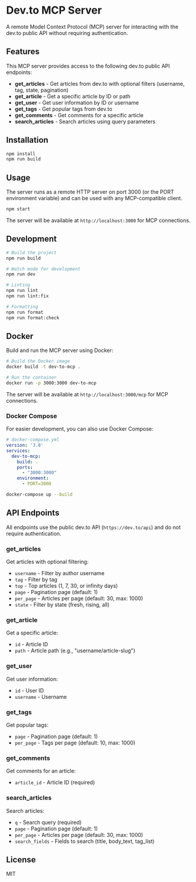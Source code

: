 # Dev.to MCP Server

A remote Model Context Protocol (MCP) server for interacting with the dev.to public API without requiring authentication.

## Features

This MCP server provides access to the following dev.to public API endpoints:

- **get_articles** - Get articles from dev.to with optional filters (username, tag, state, pagination)
- **get_article** - Get a specific article by ID or path
- **get_user** - Get user information by ID or username
- **get_tags** - Get popular tags from dev.to
- **get_comments** - Get comments for a specific article
- **search_articles** - Search articles using query parameters

## Installation

```bash
npm install
npm run build
```

## Usage

The server runs as a remote HTTP server on port 3000 (or the PORT environment variable) and can be used with any MCP-compatible client.

```bash
npm start
```

The server will be available at `http://localhost:3000` for MCP connections.

## Development

```bash
# Build the project
npm run build

# Watch mode for development
npm run dev

# Linting
npm run lint
npm run lint:fix

# Formatting
npm run format
npm run format:check
```

## Docker

Build and run the MCP server using Docker:

```bash
# Build the Docker image
docker build -t dev-to-mcp .

# Run the container
docker run -p 3000:3000 dev-to-mcp
```

The server will be available at `http://localhost:3000/mcp` for MCP connections.

### Docker Compose

For easier development, you can also use Docker Compose:

```yaml
# docker-compose.yml
version: '3.8'
services:
  dev-to-mcp:
    build: .
    ports:
      - "3000:3000"
    environment:
      - PORT=3000
```

```bash
docker-compose up --build
```

## API Endpoints

All endpoints use the public dev.to API (`https://dev.to/api`) and do not require authentication.

### get_articles
Get articles with optional filtering:
- `username` - Filter by author username
- `tag` - Filter by tag
- `top` - Top articles (1, 7, 30, or infinity days)
- `page` - Pagination page (default: 1)
- `per_page` - Articles per page (default: 30, max: 1000)
- `state` - Filter by state (fresh, rising, all)

### get_article
Get a specific article:
- `id` - Article ID
- `path` - Article path (e.g., "username/article-slug")

### get_user
Get user information:
- `id` - User ID
- `username` - Username

### get_tags
Get popular tags:
- `page` - Pagination page (default: 1)
- `per_page` - Tags per page (default: 10, max: 1000)

### get_comments
Get comments for an article:
- `article_id` - Article ID (required)

### search_articles
Search articles:
- `q` - Search query (required)
- `page` - Pagination page (default: 1)
- `per_page` - Articles per page (default: 30, max: 1000)
- `search_fields` - Fields to search (title, body_text, tag_list)

## License

MIT